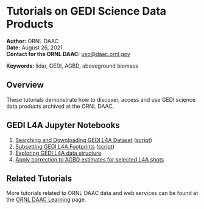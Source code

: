 # Tutorials on GEDI Science Data Products

**Author:** ORNL DAAC       
**Date:** August 26, 2021       
**Contact for the ORNL DAAC:** uso@daac.ornl.gov

**Keywords:** lidar, GEDI, AGBD, aboveground biomass

## Overview      
These tutorials demonstrate how to discover, access and use GEDI science data products archived at the ORNL DAAC. 

## GEDI L4A Jupyter Notebooks
1. [Searching and Downloading GEDI L4A Dataset](1_gedi_l4a_search_download.ipynb) ([script](scripts))
2. [Subsetting GEDI L4A Footprints](2_gedi_l4a_subsets.ipynb) ([script](scripts))
3. [Exploring GEDI L4A data structure](3_gedi_l4a_exploring_data.ipynb)
4. [Apply correction to AGBD estimates for selected L4A shots](correct_GEDI_L4A_V002_01.ipynb)

## Related Tutorials
More tutorials related to ORNL DAAC data and web services can be found at the [ORNL DAAC Learning](https://daac.ornl.gov/resources/learning/) page.
